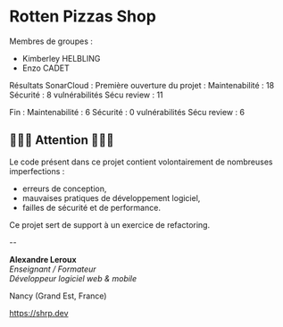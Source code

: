 # Rotten Pizzas Shop

Membres de groupes :
- Kimberley HELBLING
- Enzo CADET

Résultats SonarCloud :
Première ouverture du projet :
Maintenabilité : 18
Sécurité : 8 vulnérabilités
Sécu review : 11

Fin :
Maintenabilité : 6
Sécurité : 0 vulnérabilités
Sécu review : 6

## 🚨🚨🚨 Attention 🚨🚨🚨

Le code présent dans ce projet contient volontairement de nombreuses imperfections :

- erreurs de conception,
- mauvaises pratiques de développement logiciel,
- failles de sécurité et de performance.

Ce projet sert de support à un exercice de refactoring.

--

__Alexandre Leroux__  
_Enseignant / Formateur_  
_Développeur logiciel web & mobile_

Nancy (Grand Est, France)

<https://shrp.dev>
